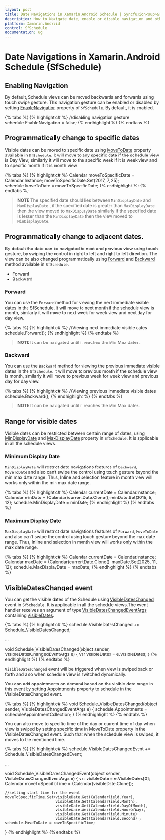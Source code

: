 ```yaml
---
layout: post
title: Date Navigations in Xamarin.Android Schedule | Syncfusion<sup>&reg;</sup> 
description: How to Navigate date, enable or disable navigation and other functionalities of Syncfusion<sup>&reg;</sup> Xamarin.Android Schedule control, its elements and more.
platform: Xamarin.Android
control: SfSchedule
documentation: ug
---
```



# Date Navigations in Xamarin.Android Schedule (SfSchedule)

## Enabling Navigation 
By default, Schedule views can be moved backwards and forwards using touch swipe gesture. This navigation gesture can be enabled or disabled by setting [EnableNavigation](https://help.syncfusion.com/cr/xamarin-android/Com.Syncfusion.Schedule.SfSchedule.html#Com_Syncfusion_Schedule_SfSchedule_EnableNavigation) property of `SfSchedule`. By default, it is enabled.

{% tabs %}
{% highlight c# %}
//disabling navigation gesture
schedule.EnableNavigation = false;
{% endhighlight %}
{% endtabs %}


## Programmatically change to specific dates 
Visible dates can be moved to specific date using [MoveToDate](https://help.syncfusion.com/cr/xamarin-android/Com.Syncfusion.Schedule.SfSchedule.html#Com_Syncfusion_Schedule_SfSchedule_MoveToDate) property available in `SfSchedule`. It will move to any specific date if the schedule view is Day View, similarly it will move to the specific week if it is week view and to specific month if it is month view

{% tabs %}
{% highlight c# %}
Calendar moveToSpecificDate = Calendar.Instance;
moveToSpecificDate.Set(2017, 7, 25);
schedule.MoveToDate = moveToSpecificDate;
{% endhighlight %}
{% endtabs %}


>**NOTE**
The specified date should lies between `MinDisplayDate` and `MaxDisplayDate` , if  the specified date is greater than `MaxDisplayDate` then the view moved to `MaxDisplayDate` similarly if the specified date is lesser than the `MinDisplayDate` then the view moved to `MinDisplayDate`.

## Programmatically change to adjacent dates.
By default the date can be navigated to next and previous view using touch gesture, by swiping the control in right to left and right to left direction. The view can be also changed programmatically using [Forward](https://help.syncfusion.com/cr/xamarin-android/Com.Syncfusion.Schedule.SfSchedule.html#Com_Syncfusion_Schedule_SfSchedule_Forward) and [Backward](https://help.syncfusion.com/cr/xamarin-android/Com.Syncfusion.Schedule.SfSchedule.html#Com_Syncfusion_Schedule_SfSchedule_Backward) method available in `SfSchedule`. 

*  	Forward
*	Backward

### Forward
You can use the `Forward` method for viewing the next immediate visible dates in the SfSchedule. It will move to next month if the schedule view is month, similarly it will move to next week for week view and next day for day view.

{% tabs %}
{% highlight c# %}
//Viewing next immediate visible dates
schedule.Forward();
{% endhighlight %}
{% endtabs %}


>**NOTE**
It can be navigated until it reaches the Min Max dates.

### Backward
You can use the `Backward` method for viewing the previous immediate visible dates in the `SfSchedule`. It will move to previous month if the schedule view is month, similarly it will move to previous week for week view and previous day for day view.

{% tabs %}
{% highlight c# %}
//Viewing previous immediate visible dates
schedule.Backward();
{% endhighlight %}
{% endtabs %}


>**NOTE**
It can be navigated until it reaches the Min Max dates.

## Range for visible dates
Visible dates can be restricted between certain range of dates, using [MinDisplayDate](https://help.syncfusion.com/cr/xamarin-android/Com.Syncfusion.Schedule.SfSchedule.html#Com_Syncfusion_Schedule_SfSchedule_MinDisplayDate)  and [MaxDisplayDate](https://help.syncfusion.com/cr/xamarin-android/Com.Syncfusion.Schedule.SfSchedule.html#Com_Syncfusion_Schedule_SfSchedule_MaxDisplayDate)  property in `SfSchedule`. It is applicable in all the schedule views.

### Minimum Display Date
`MinDisplayDate` will restrict date navigations features of `Backward`, `MoveToDate` and also can’t swipe the control using touch gesture beyond the min max date range. Thus, Inline and selection feature in month view will works only within the min max date range.

{% tabs %}
{% highlight c# %}
Calendar currentDate = Calendar.Instance;
Calendar minDate = (Calendar)currentDate.Clone();
minDate.Set(2015, 5, 12);
schedule.MinDisplayDate = minDate;
{% endhighlight %}
{% endtabs %}


### Maximum Display Date
`MaxDisplayDate` will restrict date navigations features of `Forward`, `MoveToDate` and also can’t swipe the control using touch gesture beyond the max date range. Thus, Inline and selection in month view will works only within the max date range.

{% tabs %}
{% highlight c# %}
Calendar currentDate = Calendar.Instance;
Calendar maxDate = (Calendar)currentDate.Clone();
maxDate.Set(2025, 11, 12);
schedule.MaxDisplayDate = maxDate;
{% endhighlight %}
{% endtabs %}

## VisibleDatesChanged event

You can get the visible dates of the Schedule using [VisibleDatesChanged](https://help.syncfusion.com/cr/xamarin-android/Com.Syncfusion.Schedule.SfSchedule.html) event in `SfSchedule`. It is applicable in all the schedule views.The event handler receives an argument of type [VisibleDatesChangedEventArgs](https://help.syncfusion.com/cr/xamarin-android/Com.Syncfusion.Schedule.VisibleDatesChangedEventArgs.html) containing [VisibleDates](https://help.syncfusion.com/cr/xamarin-android/Com.Syncfusion.Schedule.VisibleDatesChangedEventArgs.html#Com_Syncfusion_Schedule_VisibleDatesChangedEventArgs_VisibleDates).

{% tabs %}
{% highlight c# %}
schedule.VisibleDatesChanged += Schedule_VisibleDatesChanged;

...

void Schedule_VisibleDatesChanged(object sender, VisibleDatesChangedEventArgs e)
{
    var visibleDates = e.VisibleDates;
}
{% endhighlight %}
{% endtabs %}

`VisibleDatesChanged` event will be triggered when view is swiped back or forth and also when schedule view is switched dynamically.

You can add appointments on demand based on the visible date range in this event by setting Appointments property to schedule in the VisibleDatesChanged event.

{% tabs %}
{% highlight c# %}
void Schedule_VisibleDatesChanged(object sender, VisibleDatesChangedEventArgs e)
{
    schedule.Appointments = scheduleAppointmentCollection;
}
{% endhighlight %}
{% endtabs %}


You can also move to specific time of the day or current time of day when view is swiped by setting specific time in MoveToDate property in the VisibleDatesChanged event. Such that when the schedule view is swiped, it moves to the mentioned time.  

{% tabs %}
{% highlight c# %}
schedule.VisibleDatesChangedEvent += Schedule_VisibleDatesChangedEvent;

...

void Schedule_VisibleDatesChangedEvent(object sender, VisibleDatesChangedEventArgs e)
{
    var visibleDate = e.VisibleDates[0];
    Calendar moveToSpecificTime = (Calendar)visibleDate.Clone();

    //setting start time for the event
    moveToSpecificTime.Set(visibleDate.Get(CalendarField.Year),
                           visibleDate.Get(CalendarField.Month),
                           visibleDate.Get(CalendarField.DayOfMonth),
                           visibleDate.Get(CalendarField.HourOfDay),
                           visibleDate.Get(CalendarField.Minute),
                           visibleDate.Get(CalendarField.Second));
    schedule.MoveToDate = moveToSpecificTime;
}
{% endhighlight %}
{% endtabs %}
